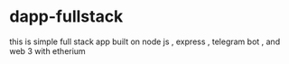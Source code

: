 # dapp-fullstack
this is simple full stack app built on node js , express , telegram bot , and web 3 with etherium
